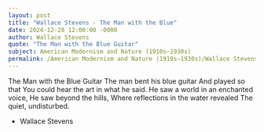 ```yaml
---
layout: post
title: "Wallace Stevens - The Man with the Blue"
date: 2024-12-28 12:00:00 -0000
author: Wallace Stevens
quote: "The Man with the Blue Guitar"
subject: American Modernism and Nature (1910s–1930s)
permalink: /American Modernism and Nature (1910s–1930s)/Wallace Stevens/Wallace Stevens - The Man with the Blue
---
```


The Man with the Blue Guitar
The man bent his blue guitar
And played so that
You could hear the art in what he said.
He saw a world in an enchanted voice,
He saw beyond the hills,
Where reflections in the water revealed
The quiet, undisturbed.

- Wallace Stevens

